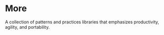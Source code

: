 # More
A collection of patterns and practices libraries that emphasizes productivity, agility, and portability.

